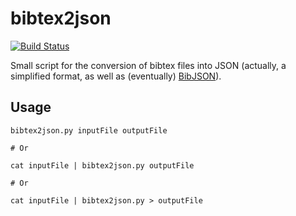 # bibtex2json

[![Build Status](https://travis-ci.org/jgoldfar/BibTeX2JSON.svg?branch=master)](https://travis-ci.org/jgoldfar/BibTeX2JSON)

Small script for the conversion of bibtex files into JSON (actually, a simplified format, as well as (eventually) [BibJSON](http://okfnlabs.org/projects/bibjson/)).

## Usage

```
bibtex2json.py inputFile outputFile

# Or

cat inputFile | bibtex2json.py outputFile

# Or

cat inputFile | bibtex2json.py > outputFile

```
